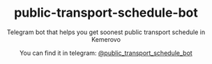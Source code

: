 <h1 align="center">public-transport-schedule-bot</h1>

<p align="center">Telegram bot that helps you get soonest public transport schedule in Kemerovo</p>
<p align="center">You can find it in telegram: <a href="https://t.me/public_transport_schedule_bot">@public_transport_schedule_bot</a></p>
